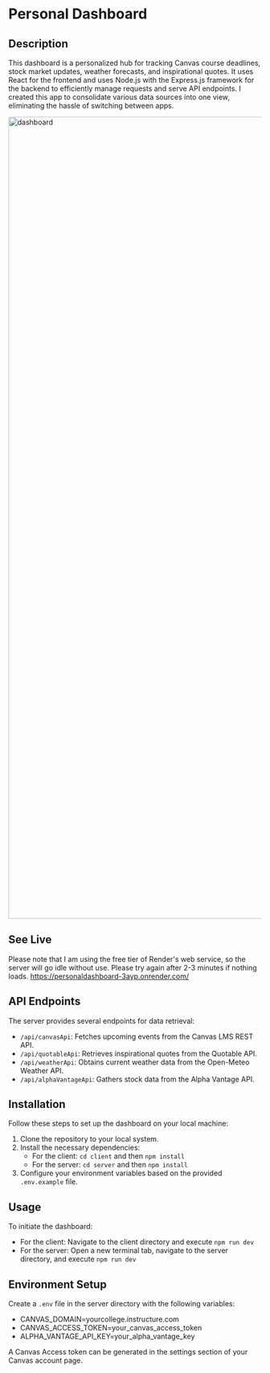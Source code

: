# Personal Dashboard

## Description

This dashboard is a personalized hub for tracking Canvas course deadlines, stock market updates, weather forecasts, and inspirational quotes. It uses React for the frontend and uses Node.js with the Express.js framework for the backend to efficiently manage requests and serve API endpoints. I created this app to consolidate various data sources into one view, eliminating the hassle of switching between apps.

<img width="1597" alt="dashboard" src="https://github.com/ljohr/personalDashboard/assets/46297075/e505bfb6-cb75-4428-a089-0a064302fb8c">

## See Live

Please note that I am using the free tier of Render's web service, so the server will go idle without use. Please try again after 2-3 minutes if nothing loads. https://personaldashboard-3ayp.onrender.com/

## API Endpoints

The server provides several endpoints for data retrieval:

- `/api/canvasApi`: Fetches upcoming events from the Canvas LMS REST API.
- `/api/quotableApi`: Retrieves inspirational quotes from the Quotable API.
- `/api/weatherApi`: Obtains current weather data from the Open-Meteo Weather API.
- `/api/alphaVantageApi`: Gathers stock data from the Alpha Vantage API.

## Installation

Follow these steps to set up the dashboard on your local machine:

1. Clone the repository to your local system.
2. Install the necessary dependencies:
   - For the client: `cd client` and then `npm install`
   - For the server: `cd server` and then `npm install`
3. Configure your environment variables based on the provided `.env.example` file.

## Usage

To initiate the dashboard:

- For the client: Navigate to the client directory and execute `npm run dev`
- For the server: Open a new terminal tab, navigate to the server directory, and execute `npm run dev`

## Environment Setup

Create a `.env` file in the server directory with the following variables:

- CANVAS_DOMAIN=yourcollege.instructure.com
- CANVAS_ACCESS_TOKEN=your_canvas_access_token
- ALPHA_VANTAGE_API_KEY=your_alpha_vantage_key

A Canvas Access token can be generated in the settings section of your Canvas account page.
